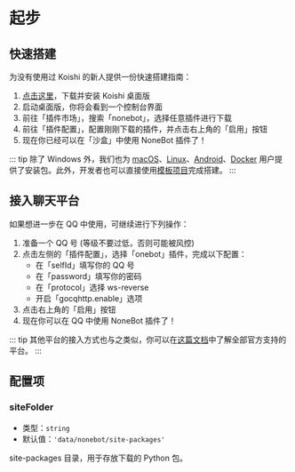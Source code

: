 # 起步

## 快速搭建

为没有使用过 Koishi 的新人提供一份快速搭建指南：

1. [点击这里](https://k.ilharp.cc/win.msi)，下载并安装 Koishi 桌面版
2. 启动桌面版，你将会看到一个控制台界面
3. 前往「插件市场」，搜索「nonebot」，选择任意插件进行下载
4. 前往「插件配置」，配置刚刚下载的插件，并点击右上角的「启用」按钮
5. 现在你已经可以在「沙盒」中使用 NoneBot 插件了！

::: tip
除了 Windows 外，我们也为 [macOS](https://koishi.chat/manual/starter/macos.html)、[Linux](https://koishi.chat/manual/starter/linux.html)、[Android](https://koishi.chat/manual/starter/android.html)、[Docker](https://koishi.chat/manual/starter/docker.html) 用户提供了安装包。此外，开发者也可以直接使用[模板项目](https://koishi.chat/manual/starter/boilerplate.html)完成搭建。
:::

## 接入聊天平台

如果想进一步在 QQ 中使用，可继续进行下列操作：

1. 准备一个 QQ 号 (等级不要过低，否则可能被风控)
2. 点击左侧的「插件配置」，选择「onebot」插件，完成以下配置：
   - 在「selfId」填写你的 QQ 号
   - 在「password」填写你的密码
   - 在「protocol」选择 ws-reverse
   - 开启「gocqhttp.enable」选项
3. 点击右上角的「启用」按钮
4. 现在你可以在 QQ 中使用 NoneBot 插件了！

::: tip
其他平台的接入方式也与之类似，你可以在[这篇文档](https://koishi.chat/manual/console/adapter.html)中了解全部官方支持的平台。
:::

## 配置项

### siteFolder

- 类型：`string`
- 默认值：`'data/nonebot/site-packages'`

site-packages 目录，用于存放下载的 Python 包。
